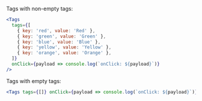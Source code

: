 Tags with non-empty tags:

```jsx
<Tags
  tags={[
    { key: 'red', value: 'Red' },
    { key: 'green', value: 'Green' },
    { key: 'blue', value: 'Blue' },
    { key: 'yellow', value: 'Yellow' },
    { key: 'orange', value: 'Orange' },
  ]}
  onClick={payload => console.log(`onClick: ${payload}`)}
/>
```

Tags with empty tags:

```jsx
<Tags tags={[]} onClick={payload => console.log(`onClick: ${payload}`)} />
```
